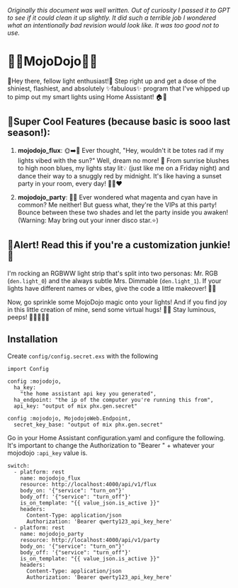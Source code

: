 _Originally this document was well written. Out of curiosity I passed it to GPT to see if it could clean it up slightly. It did such a terrible job I wondered what an intentionally bad revision would look like. It was too good not to use._

# 🌈✨MojoDojo🎉🕺

🌟Hey there, fellow light enthusiast!🌟 Step right up and get a dose of the shiniest, flashiest, and absolutely ✨fabulous✨ program that I've whipped up to pimp out my smart lights using Home Assistant! 🏠🤖 

## 🌅Super Cool Features (because basic is sooo last season!):
1. **mojodojo_flux**: 🌞➡️🌙 Ever thought, "Hey, wouldn't it be totes rad if my lights vibed with the sun?" Well, dream no more! 🌅 From sunrise blushes to high noon blues, my lights stay lit💡 (just like me on a Friday night) and dance their way to a snuggly red by midnight. It's like having a sunset party in your room, every day! 🌇💡❤️

2. **mojodojo_party**: 🎉💃 Ever wondered what magenta and cyan have in common? Me neither! But guess what, they're the VIPs at this party! Bounce between these two shades and let the party inside you awaken! (Warning: May bring out your inner disco star.⭐️)

## 🚨Alert! Read this if you're a customization junkie! 🚨
I'm rocking an RGBWW light strip that's split into two personas: Mr. RGB (`den.light_0`) and the always subtle Mrs. Dimmable (`den.light_1`). If your lights have different names or vibes, give the code a little makeover! 💄👠

Now, go sprinkle some MojoDojo magic onto your lights! And if you find joy in this little creation of mine, send some virtual hugs! 🤗🌈 Stay luminous, peeps! 💖🦄🔮🌠🎈

## Installation

Create `config/config.secret.exs` with the following

```
import Config

config :mojodojo,
  ha_key:
    "the home assistant api key you generated",
  ha_endpoint: "the ip of the computer you're running this from",
  api_key: "output of mix phx.gen.secret"

config :mojodojo, MojodojoWeb.Endpoint,
  secret_key_base: "output of mix phx.gen.secret"
```

Go in your Home Assistant configuration.yaml and configure the following. It's important to change the Authorization to "Bearer " + whatever your mojodojo `:api_key` value is.

```
switch:
  - platform: rest
    name: mojodojo_flux
    resource: http://localhost:4000/api/v1/flux
    body_on: '{"service": "turn_on"}'
    body_off: '{"service": "turn_off"}'
    is_on_template: "{{ value_json.is_active }}"
    headers:
      Content-Type: application/json
      Authorization: 'Bearer qwerty123_api_key_here'
  - platform: rest
    name: mojodojo_party
    resource: http://localhost:4000/api/v1/party
    body_on: '{"service": "turn_on"}'
    body_off: '{"service": "turn_off"}'
    is_on_template: "{{ value_json.is_active }}"
    headers:
      Content-Type: application/json
      Authorization: 'Bearer qwerty123_api_key_here'
```